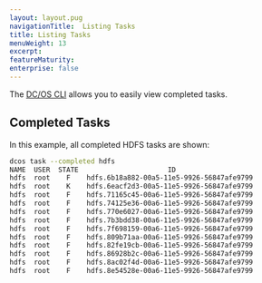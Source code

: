 ```yaml
---
layout: layout.pug
navigationTitle:  Listing Tasks
title: Listing Tasks
menuWeight: 13
excerpt:
featureMaturity:
enterprise: false
---
```


<!-- This source repo for this topic is https://github.com/dcos/dcos-docs -->


The [DC/OS CLI][1] allows you to easily view completed tasks.

## Completed Tasks

In this example, all completed HDFS tasks are shown:

```bash
dcos task --completed hdfs
NAME  USER  STATE                      ID
hdfs  root    F    hdfs.6b18a882-00a5-11e5-9926-56847afe9799
hdfs  root    K    hdfs.6eacf2d3-00a5-11e5-9926-56847afe9799
hdfs  root    F    hdfs.71165c45-00a6-11e5-9926-56847afe9799
hdfs  root    F    hdfs.74125e36-00a6-11e5-9926-56847afe9799
hdfs  root    F    hdfs.770e6027-00a6-11e5-9926-56847afe9799
hdfs  root    F    hdfs.7b3bdd38-00a6-11e5-9926-56847afe9799
hdfs  root    F    hdfs.7f698159-00a6-11e5-9926-56847afe9799
hdfs  root    F    hdfs.809b71aa-00a6-11e5-9926-56847afe9799
hdfs  root    F    hdfs.82fe19cb-00a6-11e5-9926-56847afe9799
hdfs  root    F    hdfs.86928b2c-00a6-11e5-9926-56847afe9799
hdfs  root    F    hdfs.8ac02f4d-00a6-11e5-9926-56847afe9799
hdfs  root    F    hdfs.8e54528e-00a6-11e5-9926-56847afe9799
```

 [1]: /1.7/usage/cli/
